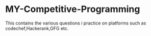 # MY-Competitive-Programming
This contains the various questions i practice on platforms such as codechef,Hackerank,GFG etc.
